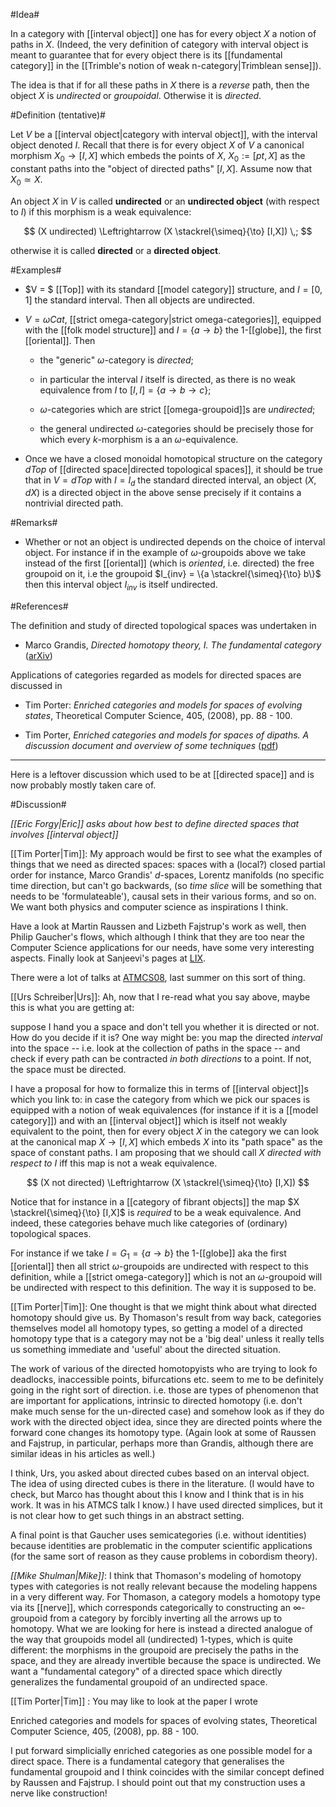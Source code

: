 #Idea#

In a category with [[interval object]] one has for every object $X$ a notion of paths in $X$. (Indeed, the very definition of category with interval object is meant to guarantee that for every object there is its [[fundamental category]] in the [[Trimble's notion of weak n-category|Trimblean sense]]).

The idea is that if for all these paths in $X$ there is a _reverse_ path, then the object $X$ is _undirected_ or _groupoidal_. Otherwise it is _directed_. 


#Definition (tentative)#

Let $V$ be a 
[[interval object|category with interval object]], with the interval object denoted $I$. Recall that there is for every object $X$ of $V$ a canonical morphism
$X_0 \to [I,X]$ which embeds the points of $X$, $X_0 := [pt,X]$ as the constant paths into the "object of directed paths" $[I,X]$. Assume now that $X_0 \simeq X$.

An object $X$ in $V$ is called **undirected** or an **undirected object** (with respect to $I$) if this morphism is a weak equivalence:

$$
  (X undirected) \Leftrightarrow
  (X \stackrel{\simeq}{\to} [I,X])
  \,;
$$

otherwise it is called **directed** or a **directed object**.


#Examples#

* $V = $  [[Top]] with its standard [[model category]] structure, and $I = [0,1]$ the standard interval. Then all objects are undirected.


* $V = \omega Cat$, [[strict omega-category|strict omega-categories]], equipped with the [[folk model structure]] and $I = \{a \to b\}$ the 1-[[globe]], the first [[oriental]]. Then

  * the "generic" $\omega$-category is _directed_;

  * in particular the interval $I$ itself is directed, as there is no weak equivalence from $I$ to $[I,I] = \{a \to b \to c\}$; 

  * $\omega$-categories which are strict [[omega-groupoid]]s are _undirected_;

  * the general undirected $\omega$-categories should be precisely those for which every $k$-morphism is a an $\omega$-equivalence.

* Once we have a closed monoidal homotopical structure on the category $dTop$ of [[directed space|directed topological spaces]], it should be true that in $V = dTop$ with $I = I_d$ the standard directed interval, an object $(X, d X)$ is a directed object in the above sense precisely if it contains a nontrivial directed path.

#Remarks#

* Whether or not an object is undirected depends on the choice of interval object. For instance if in the example of $\omega$-groupoids above we take instead of the first [[oriental]] (which is _oriented_, i.e. directed) the free groupoid on it, i.e the groupoid $I_{inv} = \{a \stackrel{\simeq}{\to} b\}$ then this interval object $I_{inv}$ is itself undirected. 

 


#References#

The definition and study of directed topological spaces was undertaken in

* Marco Grandis, _Directed homotopy theory, I. The fundamental category_ ([arXiv](http://arxiv.org/abs/math.AT/0111048))

Applications of categories regarded as models for directed spaces are discussed in

* Tim Porter: _Enriched categories and models for spaces of evolving states_, Theoretical Computer Science, 405, (2008), pp. 88 - 100.

* Tim Porter, _Enriched categories and models for spaces of
dipaths. A discussion document and overview of some techniques_ ([pdf](http://drops.dagstuhl.de/opus/volltexte/2007/898/pdf/06341.PorterTimothy.Paper.898.pdf))





***

Here is a leftover discussion which used to be at [[directed space]] and is now probably mostly taken care of. 

#Discussion#

_[[Eric Forgy|Eric]] asks about how best to define directed spaces that involves [[interval object]]_

[[Tim Porter|Tim]]: My approach would be first to see what the examples of things that we need as directed spaces:  spaces with a (local?) closed partial order for instance, Marco Grandis' $d$-spaces, Lorentz manifolds (no specific time direction, but can't go backwards, (so _time slice_ will be something that needs to be 'formulateable'), causal sets in their various forms, and so on. We want both physics and computer science as inspirations I think.

Have a look at Martin Raussen and Lizbeth Fajstrup's work as well, then Philip Gaucher's flows, which although I think that they are too near the Computer Science applications for our needs, have some very interesting aspects. Finally look at Sanjeevi's pages at [LIX](http://www.lix.polytechnique.fr/~sanjeevi/).

There were a lot of talks at [ATMCS08](http://www.lix.polytechnique.fr/~sanjeevi/atmcs/), last summer on this sort of thing.

[[Urs Schreiber|Urs]]: 
Ah, now that I re-read what you say above, maybe this is what you are getting at:

suppose I hand you a space and don't tell you whether it is directed or not. How do you decide if it is? One way might be: you map the directed _interval_ into the space -- i.e. look at the collection of paths in the space -- and check if every path can be contracted _in both directions_ to a point. If not, the space must be directed.

I have a proposal for how to formalize this in terms of [[interval object]]s which you link to: in case the category from which we pick our spaces is equipped with a notion of weak equivalences (for instance if it is a [[model category]]) and with an [[interval object]] which is itself not weakly equivalent to the point, then for every object $X$ in the category we can look at the canonical map $X \to [I,X]$ which embeds $X$ into its "path space" as the space of constant paths. I am proposing that we should call $X$ _directed with respect to $I$_ iff this map is not a weak equivalence.

$$
  (X not directed) \Leftrightarrow
  (X \stackrel{\simeq}{\to} [I,X])
$$

Notice that for instance in a [[category of fibrant objects]] the map $X \stackrel{\simeq}{\to} [I,X]$ is _required_ to be a weak equivalence. And indeed, these categories behave much like categories of (ordinary) topological spaces.

For instance if we take $I = G_1 = \{a \to b\}$ the 1-[[globe]] aka the first [[oriental]] then
all strict $\omega$-groupoids are undirected with respect to this definition, while a [[strict omega-category]] which is not an $\omega$-groupoid will be undirected with respect to this definition. The way it is supposed to be.

[[Tim Porter|Tim]]: One thought is that we might think about what directed homotopy should give us. By Thomason's result from way back, categories themselves model all homotopy types, so getting a model of  a directed homotopy type that is a category may not be a 'big deal' unless it really tells us something immediate and 'useful' about the directed situation.  

The work of various of the directed homotopyists who are trying to look fo deadlocks, inaccessible points, bifurcations etc. seem to me to be definitely going in the right sort of direction. i.e. those are types of phenomenon that are important for applications, intrinsic to directed homotopy (i.e. don't make much sense for the un-directed case) and somehow look as if they do work with the directed object idea, since they are directed points where the forward cone changes its homotopy type. (Again look at some of Raussen and Fajstrup, in particular, perhaps more than Grandis, although there are similar ideas in his articles as well.)

I think, Urs, you asked about directed cubes based on an interval object. 
The idea of using directed cubes is there in the literature.  (I would have to check, but Marco has thought about this I know and I think that is in his work. It was in his ATMCS talk I know.) I have used  directed simplices, but it is not clear how to get such things in an abstract setting.

A final point is that Gaucher uses semicategories (i.e. without identities) because identities are problematic in the computer scientific applications (for the same sort of reason as they cause problems in cobordism theory).

_[[Mike Shulman|Mike]]_: I think that Thomason's modeling of homotopy types with categories is not really relevant because the modeling happens in a very different way.  For Thomason, a category models a homotopy type via its [[nerve]], which corresponds categorically to constructing an $\infty$-groupoid from a category by forcibly inverting all the arrows up to homotopy.  What we are looking for here is instead a directed analogue of the way that groupoids model all (undirected) 1-types, which is quite different: the morphisms in the groupoid are precisely the paths in the space, and they are already invertible because the space is undirected.  We want a "fundamental category" of a directed space which directly generalizes the fundamental groupoid of an undirected space.

[[Tim Porter|Tim]] : You may like to look at the paper I wrote 

Enriched categories and models for spaces of evolving states, Theoretical Computer 
Science, 405, (2008), pp. 88 - 100. 

I put forward simplicially enriched categories as one possible model for a direct space.  There is a fundamental category that generalises the fundamental groupoid and I think coincides with the similar concept defined by Raussen and Fajstrup. I should point out that my construction uses a nerve like construction!

